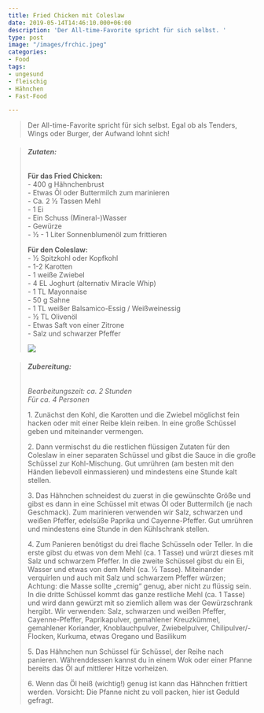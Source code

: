 ```yaml
---
title: Fried Chicken mit Coleslaw
date: 2019-05-14T14:46:10.000+06:00
description: 'Der All-time-Favorite spricht für sich selbst. '
type: post
image: "/images/frchic.jpeg"
categories:
- Food
tags:
- ungesund
- fleischig
- Hähnchen
- Fast-Food

---
```

> Der All-time-Favorite spricht für sich selbst. Egal ob als Tenders, Wings oder Burger, der Aufwand lohnt sich!

> ###### **Zutaten:**
>
> **Für das Fried Chicken:**  
> \- 400 g Hähnchenbrust  
> \- Etwas Öl oder Buttermilch zum marinieren  
> \- Ca. 2 ½ Tassen Mehl  
> \- 1 Ei  
> \- Ein Schuss (Mineral-)Wasser  
> \- Gewürze  
> \- ½ - 1 Liter Sonnenblumenöl zum frittieren
>
> **Für den Coleslaw:**  
> \- ½ Spitzkohl oder Kopfkohl  
> \- 1-2 Karotten  
> \- 1 weiße Zwiebel  
> \- 4 EL Joghurt (alternativ Miracle Whip)  
> \- 1 TL Mayonnaise  
> \- 50 g Sahne  
> \- 1 TL weißer Balsamico-Essig / Weißweinessig  
> \- ½ TL Olivenöl  
> \- Etwas Saft von einer Zitrone  
> \- Salz und schwarzer Pfeffer
>
> ![](/images/frychk.jpeg)

> ###### **Zubereitung:**
>
> _Bearbeitungszeit: ca. 2 Stunden  
> Für ca. 4 Personen_
>
> 1\. Zunächst den Kohl, die Karotten und die Zwiebel möglichst fein hacken oder mit einer Reibe klein reiben. In eine große Schüssel geben und miteinander vermengen.
>
> 2\. Dann vermischst du die restlichen flüssigen Zutaten für den Coleslaw in einer separaten Schüssel und gibst die Sauce in die große Schüssel zur Kohl-Mischung. Gut umrühren (am besten mit den Händen liebevoll einmassieren) und mindestens eine Stunde kalt stellen.
>
> 3\. Das Hähnchen schneidest du zuerst in die gewünschte Größe und gibst es dann in eine Schüssel mit etwas Öl oder Buttermilch (je nach Geschmack). Zum marinieren verwenden wir Salz, schwarzen und weißen Pfeffer, edelsüße Paprika und Cayenne-Pfeffer. Gut umrühren und mindestens eine Stunde in den Kühlschrank stellen.
>
> 4\. Zum Panieren benötigst du drei flache Schüsseln oder Teller. In die erste gibst du etwas von dem Mehl (ca. 1 Tasse) und würzt dieses mit Salz und schwarzem Pfeffer. In die zweite Schüssel gibst du ein Ei, Wasser und etwas von dem Mehl (ca. ½ Tasse). Miteinander verquirlen und auch mit Salz und schwarzem Pfeffer würzen; Achtung: die Masse sollte „cremig“ genug, aber nicht zu flüssig sein. In die dritte Schüssel kommt das ganze restliche Mehl (ca. 1 Tasse) und wird dann gewürzt mit so ziemlich allem was der Gewürzschrank hergibt. Wir verwenden: Salz, schwarzen und weißen Pfeffer, Cayenne-Pfeffer, Paprikapulver, gemahlener Kreuzkümmel, gemahlener Koriander, Knoblauchpulver, Zwiebelpulver, Chilipulver/-Flocken, Kurkuma, etwas Oregano und Basilikum
>
> 5\. Das Hähnchen nun Schüssel für Schüssel, der Reihe nach panieren. Währenddessen kannst du in einem Wok oder einer Pfanne bereits das Öl auf mittlerer Hitze vorheizen.
>
> 6\. Wenn das Öl heiß (wichtig!) genug ist kann das Hähnchen frittiert werden. Vorsicht: Die Pfanne nicht zu voll packen, hier ist Geduld gefragt.
